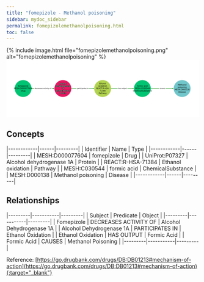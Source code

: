 ```yaml
---
title: "fomepizole - Methanol poisoning"
sidebar: mydoc_sidebar
permalink: fomepizolemethanolpoisoning.html
toc: false 
---
```


{% include image.html file="fomepizolemethanolpoisoning.png" alt="fomepizolemethanolpoisoning" %}![Path Visualization](/images/fomepizolemethanolpoisoning.png)

## Concepts

|------------|------|---------|
| Identifier | Name | Type    |
|------------|------|---------|
| MESH:D000077604 | fomepizole | Drug |
| UniProt:P07327 | Alcohol dehydrogenase 1A | Protein |
| REACT:R-HSA-71384 | Ethanol oxidation | Pathway |
| MESH:C030544 | formic acid | ChemicalSubstance |
| MESH:D000138 | Methanol poisoning | Disease |
|------------|------|---------|

## Relationships

|---------|-----------|---------|
| Subject | Predicate | Object  |
|---------|-----------|---------|
| Fomepizole | DECREASES ACTIVITY OF | Alcohol Dehydrogenase 1A |
| Alcohol Dehydrogenase 1A | PARTICIPATES IN | Ethanol Oxidation |
| Ethanol Oxidation | HAS OUTPUT | Formic Acid |
| Formic Acid | CAUSES | Methanol Poisoning |
|---------|-----------|---------|

Reference: [https://go.drugbank.com/drugs/DB:DB01213#mechanism-of-action](https://go.drugbank.com/drugs/DB:DB01213#mechanism-of-action){:target="_blank"}